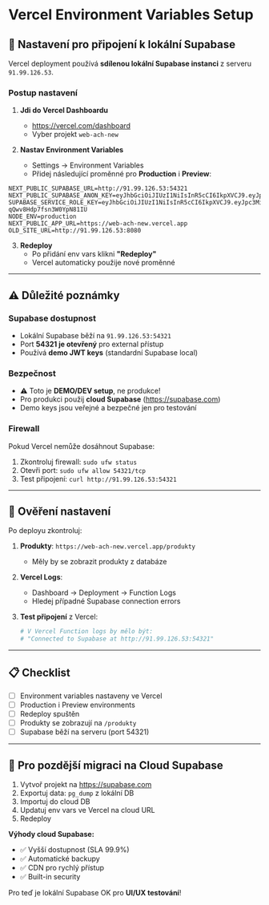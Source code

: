 # Vercel Environment Variables Setup

## 🔧 Nastavení pro připojení k lokální Supabase

Vercel deployment používá **sdílenou lokální Supabase instanci** z serveru `91.99.126.53`.

### Postup nastavení

1. **Jdi do Vercel Dashboardu**
   - https://vercel.com/dashboard
   - Vyber projekt `web-ach-new`

2. **Nastav Environment Variables**
   - Settings → Environment Variables
   - Přidej následující proměnné pro **Production** i **Preview**:

```env
NEXT_PUBLIC_SUPABASE_URL=http://91.99.126.53:54321
NEXT_PUBLIC_SUPABASE_ANON_KEY=eyJhbGciOiJIUzI1NiIsInR5cCI6IkpXVCJ9.eyJpc3MiOiJzdXBhYmFzZS1kZW1vIiwicm9sZSI6ImFub24iLCJleHAiOjE5ODM4MTI5OTZ9.CRXP1A7WOeoJeXxjNni43kdQwgnWNReilDMblYTn_I0
SUPABASE_SERVICE_ROLE_KEY=eyJhbGciOiJIUzI1NiIsInR5cCI6IkpXVCJ9.eyJpc3MiOiJzdXBhYmFzZS1kZW1vIiwicm9sZSI6InNlcnZpY2Vfcm9sZSIsImV4cCI6MTk4MzgxMjk5Nn0.EGIM96RAZx35lJzdJsyH-qQwv8Hdp7fsn3W0YpN81IU
NODE_ENV=production
NEXT_PUBLIC_APP_URL=https://web-ach-new.vercel.app
OLD_SITE_URL=http://91.99.126.53:8080
```

3. **Redeploy**
   - Po přidání env vars klikni **"Redeploy"**
   - Vercel automaticky použije nové proměnné

---

## ⚠️ Důležité poznámky

### Supabase dostupnost
- Lokální Supabase běží na `91.99.126.53:54321`
- Port **54321 je otevřený** pro external přístup
- Používá **demo JWT keys** (standardní Supabase local)

### Bezpečnost
- ⚠️ Toto je **DEMO/DEV setup**, ne produkce!
- Pro produkci použij **cloud Supabase** (https://supabase.com)
- Demo keys jsou veřejné a bezpečné jen pro testování

### Firewall
Pokud Vercel nemůže dosáhnout Supabase:
1. Zkontroluj firewall: `sudo ufw status`
2. Otevři port: `sudo ufw allow 54321/tcp`
3. Test připojení: `curl http://91.99.126.53:54321`

---

## 🚀 Ověření nastavení

Po deployu zkontroluj:

1. **Produkty**: `https://web-ach-new.vercel.app/produkty`
   - Měly by se zobrazit produkty z databáze

2. **Vercel Logs**:
   - Dashboard → Deployment → Function Logs
   - Hledej případné Supabase connection errors

3. **Test připojení** z Vercel:
   ```bash
   # V Vercel Function logs by mělo být:
   # "Connected to Supabase at http://91.99.126.53:54321"
   ```

---

## 📋 Checklist

- [ ] Environment variables nastaveny ve Vercel
- [ ] Production i Preview environments
- [ ] Redeploy spuštěn
- [ ] Produkty se zobrazují na `/produkty`
- [ ] Supabase běží na serveru (port 54321)

---

## 🔄 Pro pozdější migraci na Cloud Supabase

1. Vytvoř projekt na https://supabase.com
2. Exportuj data: `pg_dump` z lokální DB
3. Importuj do cloud DB
4. Updatuj env vars ve Vercel na cloud URL
5. Redeploy

**Výhody cloud Supabase:**
- ✅ Vyšší dostupnost (SLA 99.9%)
- ✅ Automatické backupy
- ✅ CDN pro rychlý přístup
- ✅ Built-in security

Pro teď je lokální Supabase OK pro **UI/UX testování**!

